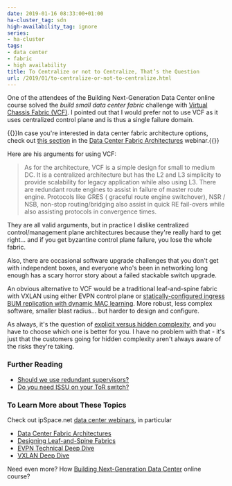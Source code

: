 ```yaml
---
date: 2019-01-16 08:33:00+01:00
ha-cluster_tag: sdn
high-availability_tag: ignore
series:
- ha-cluster
tags:
- data center
- fabric
- high availability
title: To Centralize or not to Centralize, That’s the Question
url: /2019/01/to-centralize-or-not-to-centralize.html
---
```

One of the attendees of the Building Next-Generation Data Center online course solved the *build small data center fabric* challenge with [Virtual Chassis Fabric (VCF)](https://my.ipspace.net/bin/get/DCFabric/M53%20-%20Virtual%20Chassis.mp4). I pointed out that I would prefer not to use VCF as it uses centralized control plane and is thus a single failure domain.

{{<note info>}}In case you're interested in data center fabric architecture options, check out [this section](https://my.ipspace.net/bin/list?id=DCFabric#ARCHITECTURES) in the [Data Center Fabric Architectures](https://www.ipspace.net/Data_Center_Fabrics) webinar.{{</note>}}

Here are his arguments for using VCF:
<!--more-->
> As for the architecture, VCF is a simple design for small to medium DC. It is a centralized architecture but has the L2 and L3 simplicity to provide scalability for legacy application while also using L3. There are redundant route engines to assist in failure of master route engine. Protocols like GRES ( graceful route engine switchover), NSR / NSB, non-stop routing/bridging also assist in quick RE fail-overs while also assisting protocols in convergence times.

They are all valid arguments, but in practice I dislike centralized control/management plane architectures because they're really hard to get right... and if you get byzantine control plane failure, you lose the whole fabric.

Also, there are occasional software upgrade challenges that you don't get with independent boxes, and everyone who's been in networking long enough has a scary horror story about a failed stackable switch upgrade.

An obvious alternative to VCF would be a traditional leaf-and-spine fabric with VXLAN using either EVPN control plane or [statically-configured ingress BUM replication with dynamic MAC learning](https://my.ipspace.net/bin/get/DCFabric/RQ0%20-%20Keep%20It%20Simple.mp4). More robust, less complex software, smaller blast radius... but harder to design and configure.

As always, it's the question of [explicit versus hidden complexity](/2018/02/how-self-sufficient-do-you-want-to-be.html), and you have to choose which one is better for you. I have no problem with that - it's just that the customers going for hidden complexity aren't always aware of the risks they're taking.

### Further Reading

-   [Should we use redundant supervisors?](/2014/04/should-we-use-redundant-supervisors.html)
-   [Do you need ISSU on your ToR switch?](/2015/06/so-you-need-issu-on-your-tor-switch.html)

### To Learn More about These Topics

Check out ipSpace.net [data center webinars](https://www.ipspace.net/Roadmap/Data_center_webinars), in particular

-   [Data Center Fabric Architectures](https://www.ipspace.net/Data_Center_Fabrics)
-   [Designing Leaf-and-Spine Fabrics](https://www.ipspace.net/Leaf-and-Spine_Fabric_Architectures)
-   [EVPN Technical Deep Dive](https://www.ipspace.net/EVPN_Technical_Deep_Dive)
-   [VXLAN Deep Dive](https://www.ipspace.net/VXLAN_Technical_Deep_Dive)

Need even more? How [Building Next-Generation Data Center](https://www.ipspace.net/Building_Next-Generation_Data_Center) online course?
